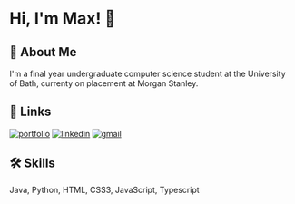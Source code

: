 
# Hi, I'm Max! 👋

  
## 🚀 About Me
I'm a final year undergraduate computer science student at the University of Bath, currenty on placement at Morgan Stanley.

  
## 🔗 Links
[![portfolio](https://img.shields.io/badge/my_portfolio-000?style=for-the-badge&logo=ko-fi&logoColor=white)](https://maxwood.tech/)
[![linkedin](https://img.shields.io/badge/linkedin-0A66C2?style=for-the-badge&logo=linkedin&logoColor=white)](https://www.linkedin.com/in/max-wood-181140182/)
[![gmail](https://img.shields.io/badge/gmail-ea4335?style=for-the-badge&logo=gmail&logoColor=white)](mailto:bridges.wood@gmail.com)

  
## 🛠 Skills
Java, Python, HTML, CSS3, JavaScript, Typescript
